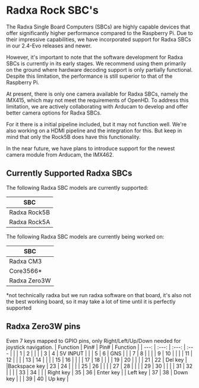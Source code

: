 # Radxa Rock SBC's

The Radxa Single Board Computers (SBCs) are highly capable devices that offer significantly higher performance compared to the Raspberry Pi. Due to their impressive capabilities, we have incorporated support for Radxa SBCs in our 2.4-Evo releases and newer.

However, it's important to note that the software development for Radxa SBCs is currently in its early stages. We recommend using them primarily on the ground where hardware decoding support is only partially functional. Despite this limitation, the performance is still superior to that of the Raspberry Pi.

At present, there is only one camera available for Radxa SBCs, namely the IMX415, which may not meet the requirements of OpenHD. To address this limitation, we are actively collaborating with Arducam to develop and offer better camera options for Radxa SBCs.

For it there is a initial pipeline included, but it may not function well. We're also working on a HDMI pipeline and the integration for this. But keep in mind that only the Rock5B does have this functionality.

In the near future, we have plans to introduce support for the newest camera module from Arducam, the IMX462.

## Currently Supported Radxa SBCs

The following Radxa SBC models are currently supported:

| SBC                   | 
| --------------------- |
| Radxa Rock5B          |
| Radxa Rock5A          |

The following Radxa SBC models are currently being worked on:

| SBC                   | 
| --------------------- |
| Radxa CM3             |
| Core3566*             |
| Radxa Zero3W          |

*not technically radxa but we run radxa software on that board, it's also not the best working board, so it may take a lot of time until it is perfectly supported

## Radxa Zero3W pins
Even 7 keys mapped to GPIO pins, only Right/Left/Up/Down needed for joystick navigation.
| Function     | Pin#  | Pin#  | Function     |
| ---:         | :---: | :---: | :---         |
|              | 1     | 2     |              |
|              | 3     | 4     | 5V INPUT     |
|              | 5     | 6     | GNS          |
|              | 7     | 8     |              |
|              | 9     | 10    |              |
|              | 11    | 12    |              |
|              | 13    | 14    |              |
|              | 15    | 16    |              |
|              | 17    | 18    |              |
|              | 19    | 20    |              |
|              | 21    | 22    | Del key      |
|Backspace key | 23    | 24    |              |
|              | 25    | 26    |              |
|              | 27    | 28    |              |
|              | 29    | 30    |              |
|              | 31    | 32    |              |
|              | 33    | 34    |              |
|    Right key | 35    | 36    | Enter key    |
|     Left key | 37    | 38    | Down key     |
|              | 39    | 40    | Up key       |
